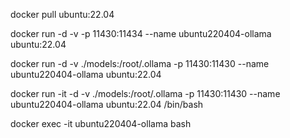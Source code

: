 docker pull ubuntu:22.04


docker run -d -v -p 11430:11434 --name ubuntu220404-ollama ubuntu:22.04


docker run -d -v ./models:/root/.ollama -p 11430:11430 --name ubuntu220404-ollama ubuntu:22.04


docker run -it -d -v ./models:/root/.ollama -p 11430:11430 --name ubuntu220404-ollama ubuntu:22.04 /bin/bash


docker exec -it ubuntu220404-ollama bash